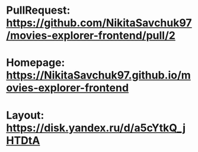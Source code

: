 # PullRequest: https://github.com/NikitaSavchuk97/movies-explorer-frontend/pull/2
# Homepage: https://NikitaSavchuk97.github.io/movies-explorer-frontend
# Layout: https://disk.yandex.ru/d/a5cYtkQ_jHTDtA